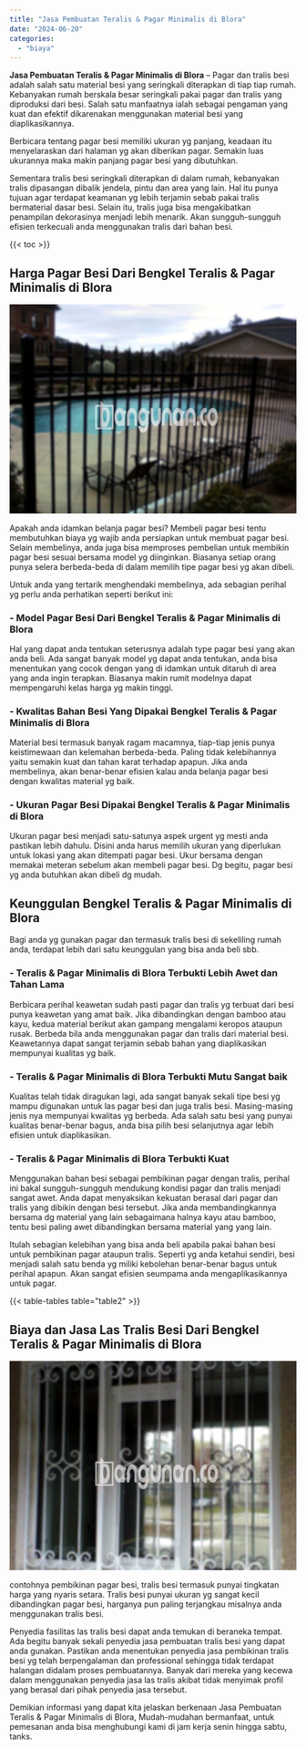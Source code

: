 ```yaml
---
title: "Jasa Pembuatan Teralis & Pagar Minimalis di Blora"
date: "2024-06-20"
categories: 
  - "biaya"
---
```


**Jasa Pembuatan Teralis & Pagar Minimalis di Blora** – Pagar dan tralis besi adalah salah satu material besi yang seringkali diterapkan di tiap tiap rumah. Kebanyakan rumah berskala besar seringkali pakai pagar dan tralis yang diproduksi dari besi. Salah satu manfaatnya ialah sebagai pengaman yang kuat dan efektif dikarenakan menggunakan material besi yang diaplikasikannya.

Berbicara tentang pagar besi memiliki ukuran yg panjang, keadaan itu menyelaraskan dari halaman yg akan diberikan pagar. Semakin luas ukurannya maka makin panjang pagar besi yang dibutuhkan.

Sementara tralis besi seringkali diterapkan di dalam rumah, kebanyakan tralis dipasangan dibalik jendela, pintu dan area yang lain. Hal itu punya tujuan agar terdapat keamanan yg lebih terjamin sebab pakai tralis bermaterial dasar besi. Selain itu, tralis juga bisa mengakibatkan penampilan dekorasinya menjadi lebih menarik. Akan sungguh-sungguh efisien terkecuali anda menggunakan tralis dari bahan besi.

{{< toc >}}

## Harga Pagar Besi Dari Bengkel Teralis & Pagar Minimalis di Blora

![Jasa Pembuatan Teralis & Pagar Minimalis di Blora](/images/pagar-minimalis-murah-18.png)

Apakah anda idamkan belanja pagar besi? Membeli pagar besi tentu membutuhkan biaya yg wajib anda persiapkan untuk membuat pagar besi. Selain membelinya, anda juga bisa memproses pembelian untuk membikin pagar besi sesuai bersama model yg diinginkan. Biasanya setiap orang punya selera berbeda-beda di dalam memilih tipe pagar besi yg akan dibeli.

Untuk anda yang tertarik menghendaki membelinya, ada sebagian perihal yg perlu anda perhatikan seperti berikut ini:
### \- Model Pagar Besi Dari Bengkel Teralis & Pagar Minimalis di Blora

Hal yang dapat anda tentukan seterusnya adalah type pagar besi yang akan anda beli. Ada sangat banyak model yg dapat anda tentukan, anda bisa menentukan yang cocok dengan yang di idamkan untuk ditaruh di area yang anda ingin terapkan. Biasanya makin rumit modelnya dapat mempengaruhi kelas harga yg makin tinggi.

### \- Kwalitas Bahan Besi Yang Dipakai Bengkel Teralis & Pagar Minimalis di Blora

Material besi termasuk banyak ragam macamnya, tiap-tiap jenis punya keistimewaan dan kelemahan berbeda-beda. Paling tidak kelebihannya yaitu semakin kuat dan tahan karat terhadap apapun. Jika anda membelinya, akan benar-benar efisien kalau anda belanja pagar besi dengan kwalitas material yg baik.

### \- Ukuran Pagar Besi Dipakai Bengkel Teralis & Pagar Minimalis di Blora

Ukuran pagar besi menjadi satu-satunya aspek urgent yg mesti anda pastikan lebih dahulu. Disini anda harus memilih ukuran yang diperlukan untuk lokasi yang akan ditempati pagar besi. Ukur bersama dengan memakai meteran sebelum akan membeli pagar besi. Dg begitu, pagar besi yg anda butuhkan akan dibeli dg mudah.

## Keunggulan Bengkel Teralis & Pagar Minimalis di Blora

Bagi anda yg gunakan pagar dan termasuk tralis besi di sekeliling rumah anda, terdapat lebih dari satu keunggulan yang bisa anda beli sbb.

### \- Teralis & Pagar Minimalis di Blora Terbukti Lebih Awet dan Tahan Lama

Berbicara perihal keawetan sudah pasti pagar dan tralis yg terbuat dari besi punya keawetan yang amat baik. Jika dibandingkan dengan bamboo atau kayu, kedua material berikut akan gampang mengalami keropos ataupun rusak. Berbeda bila anda menggunakan pagar dan tralis dari material besi. Keawetannya dapat sangat terjamin sebab bahan yang diaplikasikan mempunyai kualitas yg baik.

### \- Teralis & Pagar Minimalis di Blora Terbukti Mutu Sangat baik

Kualitas telah tidak diragukan lagi, ada sangat banyak sekali tipe besi yg mampu digunakan untuk las pagar besi dan juga tralis besi. Masing-masing jenis nya mempunyai kwalitas yg berbeda. Ada salah satu besi yang punyai kualitas benar-benar bagus, anda bisa pilih besi selanjutnya agar lebih efisien untuk diaplikasikan.

### \- Teralis & Pagar Minimalis di Blora Terbukti Kuat

Menggunakan bahan besi sebagai pembikinan pagar dengan tralis, perihal ini bakal sungguh-sungguh mendukung kondisi pagar dan tralis menjadi sangat awet. Anda dapat menyaksikan kekuatan berasal dari pagar dan tralis yang dibikin dengan besi tersebut. Jika anda membandingkannya bersama dg material yang lain sebagaimana halnya kayu atau bamboo, tentu besi paling awet dibandingkan bersama material yang yang lain.

Itulah sebagian kelebihan yang bisa anda beli apabila pakai bahan besi untuk pembikinan pagar ataupun tralis. Seperti yg anda ketahui sendiri, besi menjadi salah satu benda yg miliki kebolehan benar-benar bagus untuk perihal apapun. Akan sangat efisien seumpama anda mengaplikasikannya untuk pagar.

{{< table-tables table="table2" >}}

## Biaya dan Jasa Las Tralis Besi Dari Bengkel Teralis & Pagar Minimalis di Blora

![Jasa Pembuatan Teralis & Pagar Minimalis di Blora](/images/teralis-minimalis-murah-06.png)

contohnya pembikinan pagar besi, tralis besi termasuk punyai tingkatan harga yang nyaris setara. Tralis besi punyai ukuran yg sangat kecil dibandingkan pagar besi, harganya pun paling terjangkau misalnya anda menggunakan tralis besi.

Penyedia fasilitas las tralis besi dapat anda temukan di beraneka tempat. Ada begitu banyak sekali penyedia jasa pembuatan tralis besi yang dapat anda gunakan. Pastikan anda menentukan penyedia jasa pembikinan tralis besi yg telah berpengalaman dan professional sehingga tidak terdapat halangan didalam proses pembuatannya. Banyak dari mereka yang kecewa dalam menggunakan penyedia jasa las tralis akibat tidak menyimak profil yang berasal dari pihak penyedia jasa tersebut.

Demikian informasi yang dapat kita jelaskan berkenaan Jasa Pembuatan Teralis & Pagar Minimalis di Blora, Mudah-mudahan bermanfaat, untuk pemesanan anda bisa menghubungi kami di jam kerja senin hingga sabtu, tanks.
